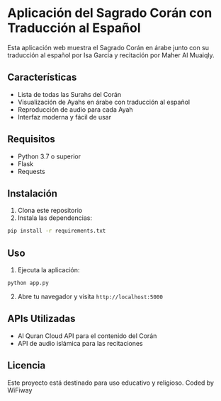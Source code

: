# Aplicación del Sagrado Corán con Traducción al Español

Esta aplicación web muestra el Sagrado Corán en árabe junto con su traducción al español por Isa Garcia y recitación por Maher Al Muaiqly.

## Características

- Lista de todas las Surahs del Corán
- Visualización de Ayahs en árabe con traducción al español
- Reproducción de audio para cada Ayah
- Interfaz moderna y fácil de usar

## Requisitos

- Python 3.7 o superior
- Flask
- Requests

## Instalación

1. Clona este repositorio
2. Instala las dependencias:
```bash
pip install -r requirements.txt
```

## Uso

1. Ejecuta la aplicación:
```bash
python app.py
```

2. Abre tu navegador y visita `http://localhost:5000`

## APIs Utilizadas

- Al Quran Cloud API para el contenido del Corán
- API de audio islámica para las recitaciones

## Licencia

Este proyecto está destinado para uso educativo y religioso.
Coded by WiFiway
